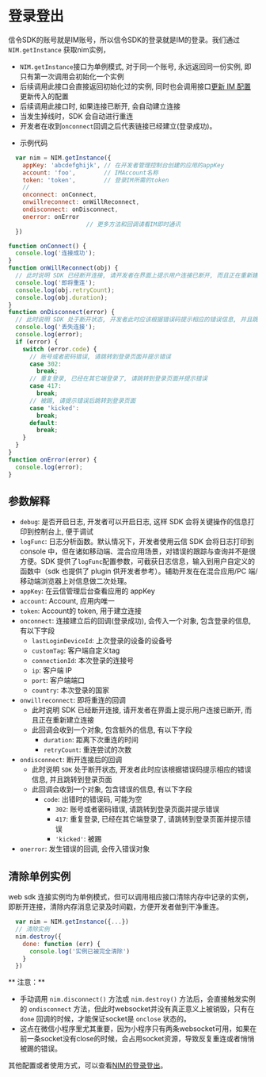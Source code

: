 # <span id="登录登出">登录登出</span>
信令SDK的账号就是IM账号，所以信令SDK的登录就是IM的登录。我们通过 `NIM.getInstance` 获取nim实例，

* `NIM.getInstance`接口为单例模式, 对于同一个账号, 永远返回同一份实例, 即只有第一次调用会初始化一个实例
* 后续调用此接口会直接返回初始化过的实例, 同时也会调用接口[更新 IM 配置](/docs/product/IM即时通讯/SDK开发集成/Web开发集成/登录登出#更新IM配置)更新传入的配置
* 后续调用此接口时, 如果连接已断开, 会自动建立连接
* 当发生掉线时，SDK 会自动进行重连
* 开发者在收到`onconnect`回调之后代表链接已经建立(登录成功)。


- 示例代码

```javascript
  var nim = NIM.getInstance({
    appKey: 'abcdefghijk', // 在开发者管理控制台创建的应用的appKey
    account: 'foo',        // IMAccount名称
    token: 'token',        // 登录IM所需的token
    //
    onconnect: onConnect,
    onwillreconnect: onWillReconnect,
    ondisconnect: onDisconnect,
    onerror: onError
                      // 更多方法和回调请看IM即时通讯
  })

function onConnect() {
  console.log('连接成功');
}
function onWillReconnect(obj) {
  // 此时说明 SDK 已经断开连接, 请开发者在界面上提示用户连接已断开, 而且正在重新建立连接
  console.log('即将重连');
  console.log(obj.retryCount);
  console.log(obj.duration);
}
function onDisconnect(error) {
  // 此时说明 SDK 处于断开状态, 开发者此时应该根据错误码提示相应的错误信息, 并且跳转到登录页面
  console.log('丢失连接');
  console.log(error);
  if (error) {
    switch (error.code) {
      // 账号或者密码错误, 请跳转到登录页面并提示错误
      case 302:
        break;
      // 重复登录, 已经在其它端登录了, 请跳转到登录页面并提示错误
      case 417:
        break;
      // 被踢, 请提示错误后跳转到登录页面
      case 'kicked':
        break;
      default:
        break;
    }
  }
}
function onError(error) {
  console.log(error);
}

```



## <span id="参数解释">参数解释</span>

* `debug`: 是否开启日志, 开发者可以开启日志, 这样 SDK 会将关键操作的信息打印到控制台上, 便于调试
* `logFunc`: 日志分析函数。默认情况下，开发者使用云信 SDK 会将日志打印到 console 中，但在诸如移动端、混合应用场景，对错误的跟踪与查询并不是很方便。SDK 提供了`logFunc`配置参数，可截获日志信息，输入到用户自定义的函数中（sdk 也提供了 plugin 供开发者参考）。辅助开发在在混合应用/PC 端/移动端浏览器上对信息做二次处理。
* `appKey`: 在云信管理后台查看应用的 appKey
* `account`: Account, 应用内唯一
* `token`: Account的 token, 用于建立连接
* `onconnect`: 连接建立后的回调(登录成功), 会传入一个对象, 包含登录的信息, 有以下字段
  * `lastLoginDeviceId`: 上次登录的设备的设备号
  * `customTag`: 客户端自定义tag
  * `connectionId`: 本次登录的连接号
  * `ip`: 客户端 IP
  * `port`: 客户端端口
  * `country`: 本次登录的国家
* `onwillreconnect`: 即将重连的回调
  * 此时说明 SDK 已经断开连接, 请开发者在界面上提示用户连接已断开, 而且正在重新建立连接
  * 此回调会收到一个对象, 包含额外的信息, 有以下字段
    * `duration`: 距离下次重连的时间
    * `retryCount`: 重连尝试的次数
* `ondisconnect`: 断开连接后的回调
  * 此时说明 `SDK` 处于断开状态, 开发者此时应该根据错误码提示相应的错误信息, 并且跳转到登录页面
  * 此回调会收到一个对象, 包含错误的信息, 有以下字段
    * `code`: 出错时的错误码, 可能为空
      * `302`: 账号或者密码错误, 请跳转到登录页面并提示错误
      * `417`: 重复登录, 已经在其它端登录了, 请跳转到登录页面并提示错误
      * `'kicked'`: 被踢
* `onerror`: 发生错误的回调, 会传入错误对象



## <span id="清除单例实例">清除单例实例</span>
web sdk 连接实例均为单例模式，但可以调用相应接口清除内存中记录的实例，即断开连接，清除内存消息记录及时间戳，方便开发者做到干净重连。

``` javascript
  var nim = NIM.getInstance({...})
  // 清除实例
  nim.destroy({
    done: function (err) {
      console.log('实例已被完全清除')
    }
  })
````

** 注意：**
- 手动调用 `nim.disconnect()` 方法或 `nim.destroy()` 方法后，会直接触发实例的 `ondisconnect` 方法，但此时websocket并没有真正意义上被销毁，只有在 `done` 回调的时候，才能保证socket是 `onclose` 状态的。
- 这点在微信小程序里尤其重要，因为小程序只有两条websocket可用，如果在前一条socket没有close的时候，会占用socket资源，导致反复重连或者悄悄被踢的错误。



其他配置或者使用方式，可以查看[NIM的登录登出](/docs/product/IM即时通讯/SDK开发集成/Web开发集成/登录登出)。